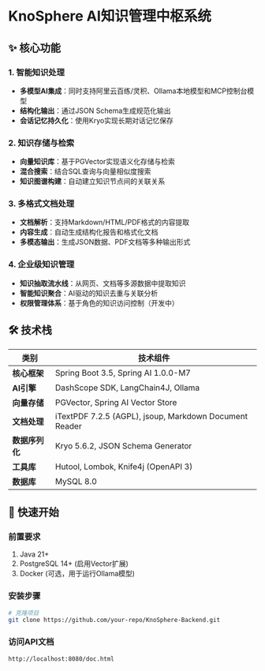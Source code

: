# KnoSphere AI知识管理中枢系统

## ✨ 核心功能

### 1. 智能知识处理
- **多模型AI集成**：同时支持阿里云百练/灵积、Ollama本地模型和MCP控制台模型
- **结构化输出**：通过JSON Schema生成规范化输出
- **会话记忆持久化**：使用Kryo实现长期对话记忆保存

### 2. 知识存储与检索
- **向量知识库**：基于PGVector实现语义化存储与检索
- **混合搜索**：结合SQL查询与向量相似度搜索
- **知识图谱构建**：自动建立知识节点间的关联关系

### 3. 多格式文档处理
- **文档解析**：支持Markdown/HTML/PDF格式的内容提取
- **内容生成**：自动生成结构化报告和格式化文档
- **多模态输出**：生成JSON数据、PDF文档等多种输出形式

### 4. 企业级知识管理
- **知识抽取流水线**：从网页、文档等多源数据中提取知识
- **智能知识聚合**：AI驱动的知识去重与关联分析
- **权限管理体系**：基于角色的知识访问控制（开发中）

## 🛠️ 技术栈

| 类别           | 技术组件                                                  |
|----------------|-------------------------------------------------------|
| **核心框架**   | Spring Boot 3.5, Spring AI 1.0.0-M7                   |
| **AI引擎**     | DashScope SDK, LangChain4J, Ollama                    |
| **向量存储**   | PGVector, Spring AI Vector Store                      |
| **文档处理**   | iTextPDF 7.2.5 (AGPL), jsoup, Markdown Document Reader |
| **数据序列化** | Kryo 5.6.2, JSON Schema Generator                     |
| **工具库**     | Hutool, Lombok, Knife4j (OpenAPI 3)                   |
| **数据库**     | MySQL 8.0                                             |

## 🚀 快速开始

### 前置要求
1. Java 21+
2. PostgreSQL 14+ (启用Vector扩展)
3. Docker (可选，用于运行Ollama模型)

### 安装步骤
```bash
# 克隆项目
git clone https://github.com/your-repo/KnoSphere-Backend.git
```

### 访问API文档
```
http://localhost:8080/doc.html
```
